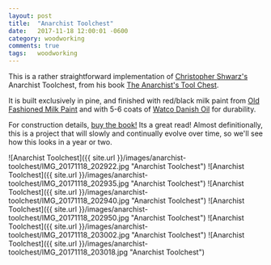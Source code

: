 ```yaml
---
layout: post
title:  "Anarchist Toolchest"
date:   2017-11-18 12:00:01 -0600
category: woodworking
comments: true
tags:   woodworking
---
```


This is a rather straightforward implementation of [Christopher Shwarz's](https://www.popularwoodworking.com/woodworking-blogs/chris-schwarz-blog/page/3) Anarchist Toolchest, from his book [The Anarchist's Tool Chest](https://lostartpress.com/products/the-anarchists-tool-chest). 

It is built exclusively in pine, and finished with red/black milk paint from [Old Fashioned Milk Paint](http://www.milkpaint.com) and with 5-6 coats of [Watco Danish Oil](https://www.rustoleum.com/product-catalog/consumer-brands/watco/watco/danish-oil/) for durability. 

For construction details, [buy the book!](https://lostartpress.com/products/the-anarchists-tool-chest) Its a great read! Almost definitionally, this is a project that will slowly and continually evolve over time, so we'll see how this looks in a year or two.


![Anarchist Toolchest]({{ site.url }}/images/anarchist-toolchest/IMG_20171118_202922.jpg "Anarchist Toolchest")
![Anarchist Toolchest]({{ site.url }}/images/anarchist-toolchest/IMG_20171118_202935.jpg "Anarchist Toolchest")
![Anarchist Toolchest]({{ site.url }}/images/anarchist-toolchest/IMG_20171118_202940.jpg "Anarchist Toolchest")
![Anarchist Toolchest]({{ site.url }}/images/anarchist-toolchest/IMG_20171118_202950.jpg "Anarchist Toolchest")
![Anarchist Toolchest]({{ site.url }}/images/anarchist-toolchest/IMG_20171118_203002.jpg "Anarchist Toolchest")
![Anarchist Toolchest]({{ site.url }}/images/anarchist-toolchest/IMG_20171118_203018.jpg "Anarchist Toolchest")

